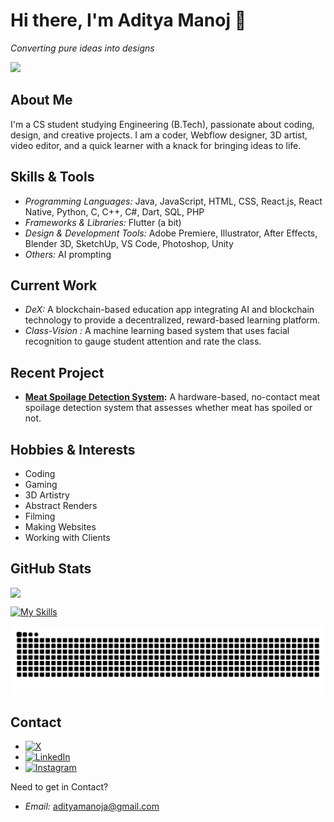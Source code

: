 # Hi there, I'm Aditya Manoj 👋


*Converting pure ideas into designs*

<img src="https://komarev.com/ghpvc/?username=AdityaManojA&label=Profile+Views&color=blueviolet&style=flat-square" />

## About Me

I'm a CS student studying Engineering (B.Tech), passionate about coding, design, and creative projects. I am a coder, Webflow designer, 3D artist, video editor, and a quick learner with a knack for bringing ideas to life.

## Skills & Tools

- *Programming Languages:* Java, JavaScript, HTML, CSS, React.js, React Native, Python, C, C++, C#, Dart, SQL, PHP
- *Frameworks & Libraries:* Flutter (a bit)
- *Design & Development Tools:* Adobe Premiere, Illustrator, After Effects, Blender 3D, SketchUp, VS Code, Photoshop, Unity
- *Others:* AI prompting

## Current Work

- *DeX:* A blockchain-based education app integrating AI and blockchain technology to provide a decentralized, reward-based learning platform.
- *Class-Vision :* A machine learning based system that uses facial recognition to gauge student attention and rate the class.

## Recent Project

- **[Meat Spoilage Detection System](https://github.com/AdityaManojA/Meat-Spoilage-detection-IOT):** A hardware-based, no-contact meat spoilage detection system that assesses whether meat has spoiled or not.

## Hobbies & Interests

- Coding
- Gaming
- 3D Artistry
- Abstract Renders
- Filming
- Making Websites
- Working with Clients

  
## GitHub Stats

<div style="display: flex; align-items: center;">
  <img src="https://github-readme-stats.vercel.app/api/top-langs/?username=AdityaManojA&layout=compact&theme=dracula&cache_seconds=3600&count_private=true">
</div>


[![My Skills](https://skillicons.dev/icons?i=js,html,css,react,nodejs,express,mongodb,git,vscode)](https://skillicons.dev)

[![Aditya's GitHub contribution graph](https://raw.githubusercontent.com/AdityaManojA/AdityaManojA/main/output/snake.svg)](https://github.com/AdityaManojA)

## Contact
- [![X](https://img.shields.io/badge/X-%23000000.svg?style=for-the-badge&logo=X&logoColor=white)](https://x.com/AdityaManojA?t=gUt3kWRy7IP4wSTr0u5jGg&s=09)
- [![LinkedIn](https://img.shields.io/badge/linkedin-%230077B5.svg?style=for-the-badge&logo=linkedin&logoColor=white)](https://www.linkedin.com/in/aditya-manoj-a-0a930b256)
- [![Instagram](https://img.shields.io/badge/Instagram-%23E4405F.svg?style=for-the-badge&logo=Instagram&logoColor=white)](https://www.instagram.com/blender.vibe)


Need to get in Contact?
- *Email:* [adityamanoja@gmail.com](mailto:adityamanoja@gmail.com)
